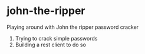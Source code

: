 # john-the-ripper
Playing around with John the ripper password cracker

1. Trying to crack simple passwords
2. Building a rest client to do so
